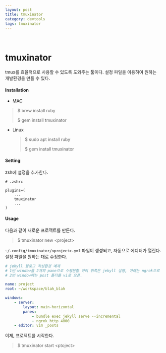 ```yaml
---
layout: post
title: tmuxinator
category: devtools
tags: tmuxinator
---
```


&nbsp;

# tmuxinator

tmux를 효율적으로 사용할 수 있도록 도와주는 툴이다. 설정 파일을 이용하여 원하는 개발환경을 만들 수 있다.

#### Installation

-  MAC

  > $ brew install ruby
  >
  > $ gem install tmuxinator

- Linux

  > $ sudo apt install ruby
  >
  > $ gem install tmuxinator

#### Setting

zsh에 설정을 추가한다.

```shell
# .zshrc

plugins=(
	...
	tmuxinator
	...
)
```

#### Usage

다음과 같이 새로운 프로젝트를 만든다.

> $ tmuxinator new \<project\>

`~/.config/tmuxinator/<project>.yml` 파일이 생성되고, 자동으로 에디터가 열린다. 설정 파일을 원하는 대로 수정한다.

```yaml
# jekyll 블로그 작성환경 예제
# 1번 window를 2개의 pane으로 수평분할 하여 위쪽은 jekyll 실행, 아래는 ngrok으로 서버 오픈.
# 2번 window에는 post 폴더를 vi로 오픈.

name: project
root: ~/workspace/blah_blah

windows:
	- server:
		layout: main-horizontal
		panes:
			- bundle exec jekyll serve --incremental
			- ngrok http 4000
	- editor: vim _posts
```

이제, 프로젝트를 시작한다.

> $ tmuxinator start \<ptoject\>


